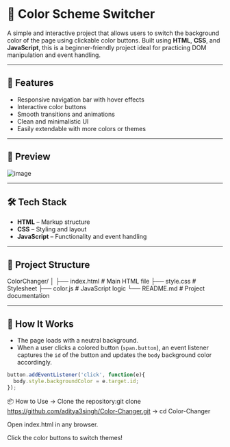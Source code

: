 # 🎨 Color Scheme Switcher

A simple and interactive project that allows users to switch the background color of the page using clickable color buttons. Built using **HTML**, **CSS**, and **JavaScript**, this is a beginner-friendly project ideal for practicing DOM manipulation and event handling.

---

## 🚀 Features

- Responsive navigation bar with hover effects
- Interactive color buttons
- Smooth transitions and animations
- Clean and minimalistic UI
- Easily extendable with more colors or themes

---

## 📸 Preview

![image](https://github.com/user-attachments/assets/9735bfd8-7df4-48e9-8f9f-1fd3fdfda101)


---

## 🛠️ Tech Stack

- **HTML** – Markup structure
- **CSS** – Styling and layout
- **JavaScript** – Functionality and event handling

---

## 📁 Project Structure

ColorChanger/
│
├── index.html # Main HTML file
├── style.css # Stylesheet
├── color.js # JavaScript logic
└── README.md # Project documentation


---

## 🧠 How It Works

- The page loads with a neutral background.
- When a user clicks a colored button (`span.button`), an event listener captures the `id` of the button and updates the `body` background color accordingly.

```javascript
button.addEventListener('click', function(e){
  body.style.backgroundColor = e.target.id;
});
```

📦 How to Use
->  Clone the repository:git clone https://github.com/aditya3singh/Color-Changer.git
->  cd Color-Changer

Open index.html in any browser.

Click the color buttons to switch themes!


